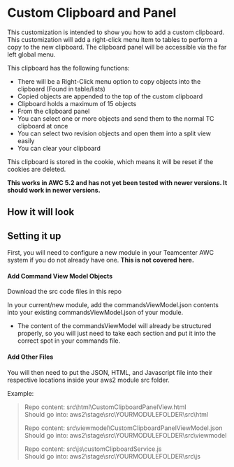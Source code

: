 # Custom Clipboard and Panel
This customization is intended to show you how to add a custom clipboard. This customization will add a right-click menu item to tables to perform a copy to the new clipboard. The clipboard panel will be accessible via the far left global menu.

This clipboard has the following functions:
 - There will be a Right-Click menu option to copy objects into the clipboard (Found in table/lists)
 - Copied objects are appended to the top of the custom clipboard
 - Clipboard holds a maximum of 15 objects
 - From the clipboard panel
  - You can select one or more objects and send them to the normal TC clipboard at once
  - You can select two revision objects and open them into a split view easily
  - You can clear your clipboard

This clipboard is stored in the cookie, which means it will be reset if the cookies are deleted.

**This works in AWC 5.2 and has not yet been tested with newer versions. It should work in newer versions.**

## How it will look



## Setting it up
First, you will need to configure a new module in your Teamcenter AWC system if you do not already have one. **This is not covered here.**

#### Add Command View Model Objects
Download the src code files in this repo

In your current/new module, add the commandsViewModel.json contents into your existing commandsViewModel.json of your module.

 - The content of the commandsViewModel will already be structured properly, so you will just need to take each section and put it into the correct spot in your commands file.
 
#### Add Other Files
You will then need to put the JSON, HTML, and Javascript file into their respective locations inside your aws2 module src folder.

Example:
> Repo content: src\html\CustomClipboardPanelView.html<br/>
> Should go into:  aws2\stage\src\YOURMODULEFOLDER\src\html
> 
> Repo content: src\viewmodel\CustomClipboardPanelViewModel.json<br/>
> Should go into:  aws2\stage\src\YOURMODULEFOLDER\src\viewmodel
> 
> Repo content: src\js\customClipboardService.js<br/>
> Should go into:  aws2\stage\src\YOURMODULEFOLDER\src\js
